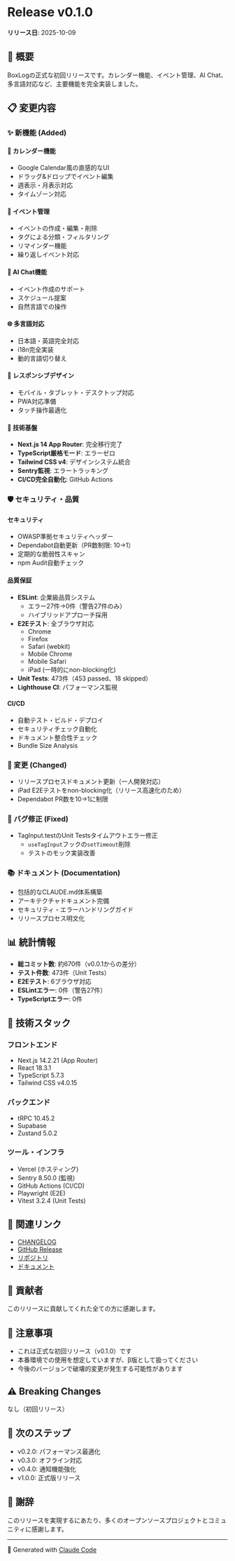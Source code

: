 # Release v0.1.0

**リリース日**: 2025-10-09

## 🎉 概要

BoxLogの正式な初回リリースです。カレンダー機能、イベント管理、AI Chat、多言語対応など、主要機能を完全実装しました。

## 📋 変更内容

### ✨ 新機能 (Added)

#### 📅 カレンダー機能

- Google Calendar風の直感的なUI
- ドラッグ&ドロップでイベント編集
- 週表示・月表示対応
- タイムゾーン対応

#### 📝 イベント管理

- イベントの作成・編集・削除
- タグによる分類・フィルタリング
- リマインダー機能
- 繰り返しイベント対応

#### 🤖 AI Chat機能

- イベント作成のサポート
- スケジュール提案
- 自然言語での操作

#### 🌐 多言語対応

- 日本語・英語完全対応
- i18n完全実装
- 動的言語切り替え

#### 📱 レスポンシブデザイン

- モバイル・タブレット・デスクトップ対応
- PWA対応準備
- タッチ操作最適化

#### 🔧 技術基盤

- **Next.js 14 App Router**: 完全移行完了
- **TypeScript厳格モード**: エラーゼロ
- **Tailwind CSS v4**: デザインシステム統合
- **Sentry監視**: エラートラッキング
- **CI/CD完全自動化**: GitHub Actions

### 🛡️ セキュリティ・品質

#### セキュリティ

- OWASP準拠セキュリティヘッダー
- Dependabot自動更新（PR数制限: 10→1）
- 定期的な脆弱性スキャン
- npm Audit自動チェック

#### 品質保証

- **ESLint**: 企業級品質システム
  - エラー27件→0件（警告27件のみ）
  - ハイブリッドアプローチ採用
- **E2Eテスト**: 全ブラウザ対応
  - Chrome
  - Firefox
  - Safari (webkit)
  - Mobile Chrome
  - Mobile Safari
  - iPad (一時的にnon-blocking化)
- **Unit Tests**: 473件（453 passed、18 skipped）
- **Lighthouse CI**: パフォーマンス監視

#### CI/CD

- 自動テスト・ビルド・デプロイ
- セキュリティチェック自動化
- ドキュメント整合性チェック
- Bundle Size Analysis

### 🔄 変更 (Changed)

- リリースプロセスドキュメント更新（一人開発対応）
- iPad E2Eテストをnon-blocking化（リリース高速化のため）
- Dependabot PR数を10→1に制限

### 🐛 バグ修正 (Fixed)

- TagInput.testのUnit Testsタイムアウトエラー修正
  - `useTagInput`フックの`setTimeout`削除
  - テストのモック実装改善

### 📚 ドキュメント (Documentation)

- 包括的なCLAUDE.md体系構築
- アーキテクチャドキュメント完備
- セキュリティ・エラーハンドリングガイド
- リリースプロセス明文化

## 📊 統計情報

- **総コミット数**: 約670件（v0.0.1からの差分）
- **テスト件数**: 473件（Unit Tests）
- **E2Eテスト**: 6ブラウザ対応
- **ESLintエラー**: 0件（警告27件）
- **TypeScriptエラー**: 0件

## 🔧 技術スタック

### フロントエンド

- Next.js 14.2.21 (App Router)
- React 18.3.1
- TypeScript 5.7.3
- Tailwind CSS v4.0.15

### バックエンド

- tRPC 10.45.2
- Supabase
- Zustand 5.0.2

### ツール・インフラ

- Vercel (ホスティング)
- Sentry 8.50.0 (監視)
- GitHub Actions (CI/CD)
- Playwright (E2E)
- Vitest 3.2.4 (Unit Tests)

## 🔗 関連リンク

- [CHANGELOG](../../CHANGELOG.md)
- [GitHub Release](https://github.com/t3-nico/boxlog-app/releases/tag/v0.1.0)
- [リポジトリ](https://github.com/t3-nico/boxlog-app)
- [ドキュメント](../../README.md)

## 👥 貢献者

このリリースに貢献してくれた全ての方に感謝します。

## 📝 注意事項

- これは正式な初回リリース（v0.1.0）です
- 本番環境での使用を想定していますが、β版として扱ってください
- 今後のバージョンで破壊的変更が発生する可能性があります

## ⚠️ Breaking Changes

なし（初回リリース）

## 🚀 次のステップ

- v0.2.0: パフォーマンス最適化
- v0.3.0: オフライン対応
- v0.4.0: 通知機能強化
- v1.0.0: 正式版リリース

## 🙏 謝辞

このリリースを実現するにあたり、多くのオープンソースプロジェクトとコミュニティに感謝します。

---

🤖 Generated with [Claude Code](https://claude.com/claude-code)
